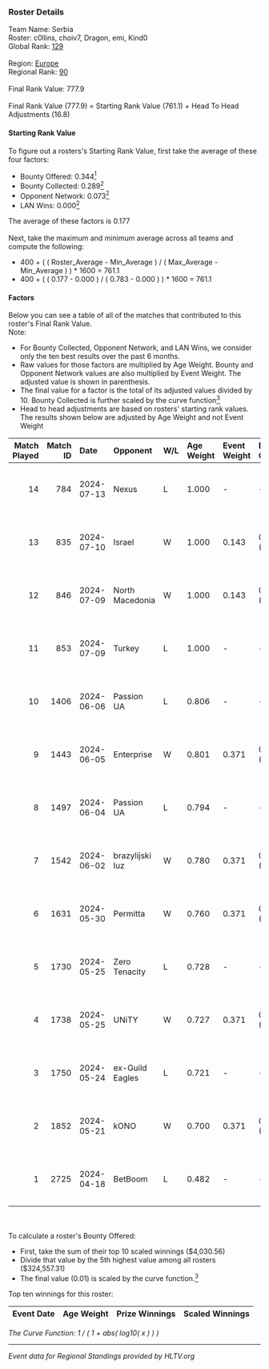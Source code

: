 ### Roster Details<br />
Team Name: Serbia<br />
Roster: c0llins, choiv7, Dragon, emi, Kind0<br />
Global Rank: [129](../standings_global.md)<br />
<br />
Region: [Europe]( ../standings_europe.md)<br />
Regional Rank: [90]( ../standings_europe.md)<br />
<br />
Final Rank Value:  777.9<br />
<br />
Final Rank Value (777.9) = Starting Rank Value (761.1) + Head To Head Adjustments (16.8)<br />

#### Starting Rank Value<br />
To figure out a rosters's Starting Rank Value, first take the average of these four factors:<br />
- Bounty Offered: 0.344[<sup>1</sup>](#table2)
- Bounty Collected: 0.289[<sup>2</sup>](#table1)
- Opponent Network: 0.073[<sup>2</sup>](#table1)
- LAN Wins: 0.000[<sup>2</sup>](#table1)

The average of these factors is 0.177<br />
<br />
Next, take the maximum and minimum average across all teams and compute the following:<br />
- 400 + ( ( Roster_Average - Min_Average ) / ( Max_Average - Min_Average ) ) * 1600 = 761.1
- 400 + ( ( 0.177 - 0.000 ) / ( 0.783 - 0.000 ) ) * 1600 = 761.1


#### Factors<br />
Below you can see a table of all of the matches that contributed to this roster's Final Rank Value.<br />
Note:<br />

- For Bounty Collected, Opponent Network, and LAN Wins, we consider only the ten best results over the past 6 months.
- Raw values for those factors are multiplied by Age Weight. Bounty and Opponent Network values are also multiplied by Event Weight. The adjusted value is shown in parenthesis.
- The final value for a factor is the total of its adjusted values divided by 10. Bounty Collected is further scaled by the curve function[<sup>3</sup>](#curveFunction)
- Head to head adjustments are based on rosters' starting rank values. The results shown below are adjusted by Age Weight and not Event Weight
<span id="table1"></span><br />


| Match Played | Match ID | Date       | Opponent        | W/L | Age Weight | Event Weight | Bounty Collected | Opponent Network | LAN Wins  | H2H Adj. | Roster                              |
| -: | -: | :- | :- | :- | :- | :- | :- | :- | :- | -: | :- |
|           14 |      784 | 2024-07-13 | Nexus           | L   | 1.000      | -            | -                | -                | -         |   -18.08 | c0llins, choiv7, Dragon, emi, Kind0 |
|           13 |      835 | 2024-07-10 | Israel          | W   | 1.000      | 0.143        | 0.000 (0.000)    | 0.039 (0.006)    | 0 (0.000) |     3.16 | c0llins, Dragon, emi, Kind0, VLDN   |
|           12 |      846 | 2024-07-09 | North Macedonia | W   | 1.000      | 0.143        | 0.000 (0.000)    | 0.000 (0.000)    | 0 (0.000) |     3.14 | c0llins, choiv7, Dragon, emi, Kind0 |
|           11 |      853 | 2024-07-09 | Turkey          | L   | 1.000      | -            | -                | -                | -         |   -25.66 | c0llins, choiv7, Dragon, emi, Kind0 |
|           10 |     1406 | 2024-06-06 | Passion UA      | L   | 0.806      | -            | -                | -                | -         |    -5.32 | aidKiT, c0llins, Dragon, emi, xicoz |
|            9 |     1443 | 2024-06-05 | Enterprise      | W   | 0.801      | 0.371        | 0.039 (0.012)    | 0.625 (0.185)    | 0 (0.000) |    16.83 | aidKiT, c0llins, Dragon, emi, VLDN  |
|            8 |     1497 | 2024-06-04 | Passion UA      | L   | 0.794      | -            | -                | -                | -         |    -4.78 | aidKiT, c0llins, Dragon, emi, xicoz |
|            7 |     1542 | 2024-06-02 | brazylijski luz | W   | 0.780      | 0.371        | 0.008 (0.002)    | 0.262 (0.076)    | 0 (0.000) |    13.73 | aidKiT, c0llins, Dragon, emi, xicoz |
|            6 |     1631 | 2024-05-30 | Permitta        | W   | 0.760      | 0.371        | 0.024 (0.007)    | 0.876 (0.247)    | 0 (0.000) |    16.32 | aidKiT, c0llins, Dragon, emi, xicoz |
|            5 |     1730 | 2024-05-25 | Zero Tenacity   | L   | 0.728      | -            | -                | -                | -         |    -3.28 | aidKiT, c0llins, Dragon, emi, xicoz |
|            4 |     1738 | 2024-05-25 | UNiTY           | W   | 0.727      | 0.371        | 0.025 (0.007)    | 0.305 (0.082)    | 0 (0.000) |    16.72 | aidKiT, c0llins, Dragon, emi, xicoz |
|            3 |     1750 | 2024-05-24 | ex-Guild Eagles | L   | 0.721      | -            | -                | -                | -         |    -9.31 | aidKiT, c0llins, Dragon, emi, xicoz |
|            2 |     1852 | 2024-05-21 | kONO            | W   | 0.700      | 0.371        | 0.028 (0.007)    | 0.536 (0.139)    | 0 (0.000) |    13.73 | aidKiT, c0llins, Dragon, emi, xicoz |
|            1 |     2725 | 2024-04-18 | BetBoom         | L   | 0.482      | -            | -                | -                | -         |    -0.39 | aidKiT, c0llins, Dragon, emi, xicoz |

<br />
<span id="table2"></span><br />
To calculate a roster's Bounty Offered:<br />

- First, take the sum of their top 10 scaled winnings ($4,030.56)
- Divide that value by the 5th highest value among all rosters ($324,557.31)
- The final value (0.01) is scaled by the curve function.[<sup>3</sup>](#curveFunction)

Top ten winnings for this roster:<br />

| Event Date | Age Weight | Prize Winnings | Scaled Winnings |
| :- | -: | :- | :- |


<span id="curveFunction"></span>_The Curve Function: 1 / ( 1 + abs( log10( x ) ) )_<br />

---
_Event data for Regional Standings provided by HLTV.org_<br />
